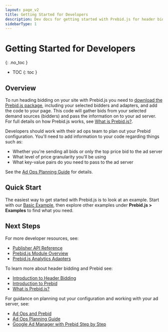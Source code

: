 ```yaml
---
layout: page_v2
title: Getting Started for Developers
description: Dev docs for getting started with Prebid.js for header bidding
sidebarType: 1
---
```



# Getting Started for Developers
{: .no_toc }

* TOC
{: toc }

## Overview

To run heading bidding on your site with Prebid.js you need to [download the Prebid.js package](/download.html), including your selected bidders and adapters, and add the code to your page. This code will gather bids from your selected demand sources (bidders) and pass the information on to your ad server. For full details on how Prebid.js works, see [What is Prebid.js?](/prebid/prebidjs.html).

Developers should work with their ad ops team to plan out your Prebid configuration. You'll need to add information to your code regarding things such as:

- Whether you're sending all bids or only the top price bid to the ad server
- What level of price granularity you'll be using
- What key-value pairs do you need to pass to the ad server

See the [Ad Ops Planning Guide](/adops/adops-planning-guide.html) for details.


## Quick Start

The easiest way to get started with Prebid.js is to look at an example. Start with our [Basic Example](/dev-docs/examples/basic-example.html), then explore other examples under **Prebid.js > Examples** to find what you need.

## Next Steps

For more developer resources, see:

- [Publisher API Reference](/dev-docs/publisher-api-reference.html)
- [Prebid.js Module Overview](/dev-docs/modules/)
- [Prebid.js Analytics Adapters](/overview/analytics.html)

To learn more about header bidding and Prebid see:

- [Introduction to Header Bidding](/overview/intro-to-header-bidding.html)
- [Introduction to Prebid](/overview/intro.html)
- [What is Prebid.js?](/prebid/prebidjs.html)

For guidance on planning out your configuration and working with your ad server, see:

- [Ad Ops and Prebid](/adops/before-you-start.html)
- [Ad Ops Planning Guide](/adops/adops-planning-guide.html)
- [Google Ad Manager with Prebid Step by Step](/adops/step-by-step.html)

